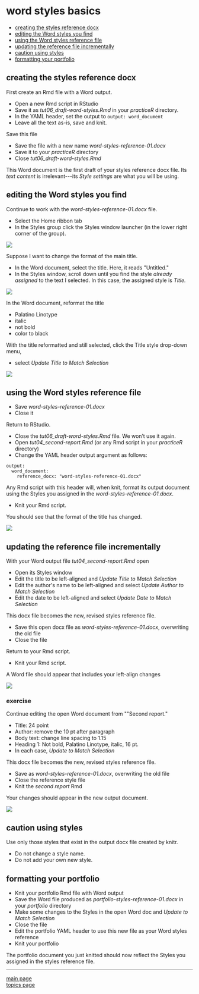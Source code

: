 word styles basics
================

-   [creating the styles reference docx](#creating-the-styles-reference-docx)
-   [editing the Word styles you find](#editing-the-word-styles-you-find)
-   [using the Word styles reference file](#using-the-word-styles-reference-file)
-   [updating the reference file incrementally](#updating-the-reference-file-incrementally)
-   [caution using styles](#caution-using-styles)
-   [formatting your portfolio](#formatting-your-portfolio)

creating the styles reference docx
----------------------------------

First create an Rmd file with a Word output.

-   Open a new Rmd script in RStudio
-   Save it as *tut06\_draft-word-styles.Rmd* in your *practiceR* directory.
-   In the YAML header, set the output to `output: word_document`
-   Leave all the text as-is, save and knit.

Save this file

-   Save the file with a new name *word-styles-reference-01.docx*
-   Save it to your *practiceR* directory
-   Close *tut06\_draft-word-styles.Rmd*

This Word document is the first draft of your styles reference docx file. Its *text content* is irrelevant---its *Style settings* are what you will be using.

editing the Word styles you find
--------------------------------

Continue to work with the *word-styles-reference-01.docx* file.

-   Select the Home ribbon tab
-   In the Styles group click the Styles window launcher (in the lower right corner of the group).

![](tut-10-images/styles-bar-02.png)

Suppose I want to change the format of the main title.

-   In the Word document, select the title. Here, it reads "Untitled."
-   In the Styles window, scroll down until you find the style *already assigned* to the text I selected. In this case, the assigned style is *Title.*

![](tut-10-images/edit-title-format-01.png)

In the Word document, reformat the title

-   Palatino Linotype
-   italic
-   not bold
-   color to black

With the title reformatted and still selected, click the Title style drop-down menu,

-   select *Update Title to Match Selection*

![](tut-10-images/edit-title-format-02.png)

using the Word styles reference file
------------------------------------

-   Save *word-styles-reference-01.docx*
-   Close it

Return to RStudio.

-   Close the *tut06\_draft-word-styles.Rmd* file. We won’t use it again.
-   Open *tut04\_second-report.Rmd* (or any Rmd script in your *practiceR* directory)
-   Change the YAML header output argument as follows:

<pre class="r"><code>output:
  word_document:
    reference_docx: "word-styles-reference-01.docx"</code></pre>
Any Rmd script with this header will, when knit, format its output document using the Styles you assigned in the *word-styles-reference-01.docx*.

-   Knit your Rmd script.

You should see that the format of the title has changed.

![](tut-10-images/styles-result-01.png)

updating the reference file incrementally
-----------------------------------------

With your Word output file *tut04\_second-report.Rmd* open

-   Open its Styles window
-   Edit the title to be left-aligned and *Update Title to Match Selection*
-   Edit the author's name to be left-aligned and select *Update Author to Match Selection*
-   Edit the date to be left-aligned and select *Update Date to Match Selection*

This docx file becomes the new, revised styles reference file.

-   Save this open docx file as *word-styles-reference-01.docx*, overwriting the old file
-   Close the file

Return to your Rmd script.

-   Knit your Rmd script.

A Word file should appear that includes your left-align changes

![](tut-10-images/styles-result-02.png)

### exercise

Continue editing the open Word document from ""Second report."

-   Title: 24 point
-   Author: remove the 10 pt after paragraph
-   Body text: change line spacing to 1.15
-   Heading 1: Not bold, Palatino Linotype, italic, 16 pt.
-   In each case, *Update to Match Selection*

This docx file becomes the new, revised styles reference file.

-   Save as *word-styles-reference-01.docx*, overwriting the old file
-   Close the reference style file
-   Knit the *second report* Rmd

Your changes should appear in the new output document.

![](tut-10-images/styles-result-03.png)

caution using styles
--------------------

Use only those styles that exist in the output docx file created by knitr.

-   Do not change a style name.
-   Do not add your own new style.

formatting your portfolio
-------------------------

-   Knit your portfolio Rmd file with Word output
-   Save the Word file produced as *portfolio-styles-reference-01.docx* in your *portfolio* directory
-   Make some changes to the Styles in the open Word doc and *Update to Match Selection*
-   Close the file
-   Edit the portfolio YAML header to use this new file as your Word styles reference
-   Knit your portfolio

The portfolio document you just knitted should now reflect the Styles you assigned in the styles reference file.

------------------------------------------------------------------------

[main page](../README.md)<br> [topics page](../README-by-topic.md)
